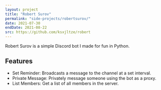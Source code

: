 ```yaml
---
layout: project
title: "Robert Surov"
permalink: "side-projects/robertsurov/"
date: 2021-07-30
endDate: 2021-08-22
src: https://github.com/ksxjltze/robert
---
```


Robert Surov is a simple Discord bot I made for fun in Python.

## Features
- Set Reminder: Broadcasts a message to the channel at a set interval.
- Private Message: Privately message someone using the bot as a proxy.
- List Members: Get a list of all members in the server.